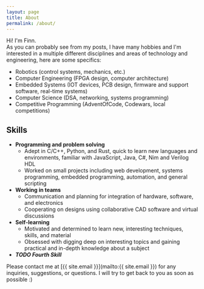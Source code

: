 ```yaml
---
layout: page
title: About
permalink: /about/
---
```


Hi! I'm Finn.  
As you can probably see from my posts, I have many hobbies and I'm interested in a multiple different disciplines and areas of technology and engineering, here are some specifics:

- Robotics (control systems, mechanics, etc.)
- Computer Engineering (FPGA design, computer architecture)
- Embedded Systems (IOT devices, PCB design, firmware and support software, real-time systems)
- Computer Science (DSA, networking, systems programming)
- Competitive Programming (AdventOfCode, Codewars, local competitions)

## Skills

- **Programming and problem solving**
  - Adept in C/C++, Python, and Rust, quick to learn new languages and environments, familiar with JavaScript, Java, C#, Nim and Verilog HDL
  - Worked on small projects including web development, systems programming, embedded programming, automation, and general scripting
- **Working in teams**
  - Communication and planning for integration of hardware, software, and electronics
  - Cooperating on designs using collaborative CAD software and virtual discussions
- **Self-learning**
  - Motivated and determined to learn new, interesting techniques, skills, and material
  - Obsessed with digging deep on interesting topics and gaining practical and in-depth knowledge about a subject
- ***TODO Fourth Skill***

Please contact me at [{{ site.email }}](mailto:{{ site.email }}) for any inquiries, suggestions, or questions. I will try to get back to you as soon as possible :)
